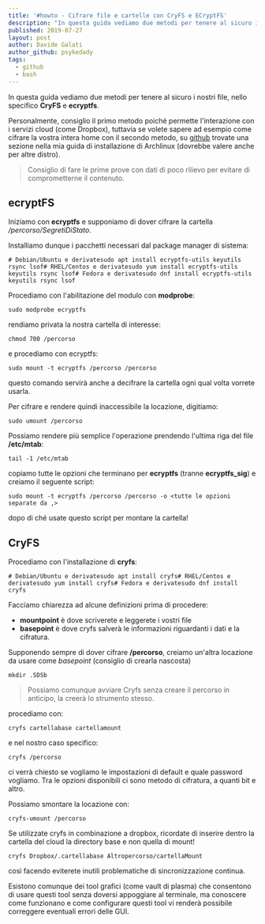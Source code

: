 ```yaml
---
title: '#howto - Cifrare file e cartelle con CryFS e ECryptFS'
description: "In questa guida vediamo due metodi per tenere al sicuro i nostri file, nello specifico CryFS e ecryptfs."
published: 2019-07-27
layout: post
author: Davide Galati
author_github: psykedady
tags:
  - github  
  - bash
---
```

In questa guida vediamo due metodi per tenere al sicuro i nostri file, nello specifico **CryFS** e **ecryptfs**.

Personalmente, consiglio il primo metodo poiché permette l'interazione con i servizi cloud (come Dropbox), tuttavia se volete sapere ad esempio come cifrare la vostra intera home con il secondo metodo, su [github](https://github.com/PsykeDady/Archlinux_installazione) trovate una sezione nella mia guida di installazione di Archlinux (dovrebbe valere anche per altre distro).

> Consiglio di fare le prime prove con dati di poco rilievo per evitare di comprometterne il contenuto.

## ecryptFS

Iniziamo con **ecryptfs** e supponiamo di dover cifrare la cartella _/percorso/SegretiDiStato_.

Installiamo dunque i pacchetti necessari dal package manager di sistema:

    # Debian/Ubuntu e derivatesudo apt install ecryptfs-utils keyutils rsync lsof# RHEL/Centos e derivatesudo yum install ecryptfs-utils keyutils rsync lsof# Fedora e derivatesudo dnf install ecryptfs-utils keyutils rsync lsof

Procediamo con l'abilitazione del modulo con **modprobe**:

    sudo modprobe ecryptfs

rendiamo privata la nostra cartella di interesse:

    chmod 700 /percorso

e procediamo con ecryptfs:

    sudo mount -t ecryptfs /percorso /percorso

questo comando servirà anche a decifrare la cartella ogni qual volta vorrete usarla.

Per cifrare e rendere quindi inaccessibile la locazione, digitiamo:

    sudo umount /percorso

Possiamo rendere più semplice l'operazione prendendo l'ultima riga del file **/etc/mtab**:

    tail -1 /etc/mtab

copiamo tutte le opzioni che terminano per **ecryptfs** (tranne **ecryptfs_sig**) e creiamo il seguente script:

    sudo mount -t ecryptfs /percorso /percorso -o <tutte le opzioni separate da ,>

dopo di ché usate questo script per montare la cartella!

## CryFS

Procediamo con l'installazione di **cryfs**:

    # Debian/Ubuntu e derivatesudo apt install cryfs# RHEL/Centos e derivatesudo yum install cryfs# Fedora e derivatesudo dnf install cryfs

Facciamo chiarezza ad alcune definizioni prima di procedere:

*   **mountpoint** è dove scriverete e leggerete i vostri file
*   **basepoint** è dove cryfs salverà le informazioni riguardanti i dati e la cifratura.

Supponendo sempre di dover cifrare **/percorso**, creiamo un'altra locazione da usare come _basepoint_ (consiglio di crearla nascosta)

    mkdir .SDSb 

> Possiamo comunque avviare Cryfs senza creare il percorso in anticipo, la creerà lo strumento stesso.

procediamo con:

    cryfs cartellabase cartellamount

e nel nostro caso specifico:

    cryfs /percorso

ci verrà chiesto se vogliamo le impostazioni di default e quale password vogliamo. Tra le opzioni disponibili ci sono metodo di cifratura, a quanti bit e altro.

Possiamo smontare la locazione con:

    cryfs-umount /percorso

Se utilizzate cryfs in combinazione a dropbox, ricordate di inserire dentro la cartella del cloud la directory base e non quella di mount!

    cryfs Dropbox/.cartellabase Altropercorso/cartellaMount

così facendo eviterete inutili problematiche di sincronizzazione continua.

Esistono comunque dei tool grafici (come vault di plasma) che consentono di usare questi tool senza doversi appoggiare al terminale, ma conoscere come funzionano e come configurare questi tool vi renderà possibile correggere eventuali errori delle GUI.